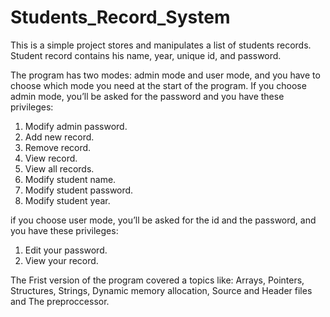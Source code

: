 # Students_Record_System

This is a simple project stores and manipulates a list of students records.
Student record contains his name, year, unique id, and password.

The program has two modes: admin mode and user mode, and you have to choose which mode you need at the start of the program.
If you choose admin mode, you’ll be asked for the password and you have these privileges:
1. Modify admin password.
2. Add new record.
3. Remove record.
4. View record.
5. View all records.
6. Modify student name.
7. Modify student password.
8. Modify student year.

if you choose user mode, you’ll be asked for the id and the password, and you have these privileges:
1. Edit your password.
2. View your record.

The Frist version of the program covered a topics like: Arrays, Pointers, Structures, Strings, Dynamic memory allocation, Source and Header files and The preproccessor.
